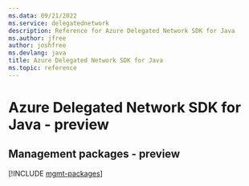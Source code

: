 ```yaml
---
ms.data: 09/21/2022
ms.service: delegatednetwork
description: Reference for Azure Delegated Network SDK for Java
ms.author: jfree
author: joshfree
ms.devlang: java
title: Azure Delegated Network SDK for Java
ms.topic: reference
---
```

# Azure Delegated Network SDK for Java - preview

## Management packages - preview
[!INCLUDE [mgmt-packages](delegated-network-mgmt-index.md)]